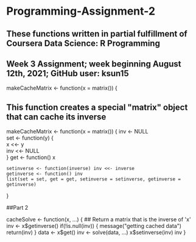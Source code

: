 # Programming-Assignment-2
## These functions written in partial fulfillment of Coursera Data Science: R Programming 
## Week 3 Assignment; week beginning August 12th, 2021; GitHub user: ksun15


makeCacheMatrix <- function(x = matrix()) {
## This function creates a special "matrix" object that can cache its inverse

makeCacheMatrix <- function(x = matrix()) { 
    inv <- NULL                             
    set <- function(y) {                    
        x <<- y                           
        inv <<- NULL                        
    }
    get <- function() x                     

    setinverse <- function(inverse) inv <<- inverse  
    getinverse <- function() inv                     
    list(set = set, get = get, setinverse = setinverse, getinverse = getinverse)  
                                                                                  
}


##Part 2

cacheSolve <- function(x, ...) {
        ## Return a matrix that is the inverse of 'x'
    inv <- x$getinverse()
    if(!is.null(inv)) {
        message("getting cached data")
        return(inv)
    }
    data <- x$get()
    inv <- solve(data, ...)
    x$setinverse(inv)
    inv
}

